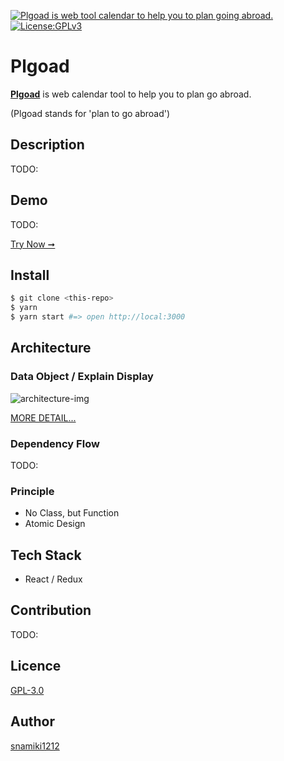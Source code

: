 <p>
  <a href="https://plgoad.snamiki1212.vercel.app">
	<img alt="Plgoad is web tool calendar to help you to plan going abroad." src="https://user-images.githubusercontent.com/26793088/107184750-0253f680-6996-11eb-8b5f-1f6960d741e8.png">
  </a>
  <a href="https://github.com/snamiki1212/plgoad/blob/master/LICENSE.md">
    <!-- <img src="https://img.shields.io/discord/457912077277855764?label=chat&logo=discord" alt="Chat"> -->
    <img src="https://img.shields.io/badge/License-GPLv3-blue.svg" alt="License:GPLv3">
    
  </a>
</p>

# Plgoad

<b><a href="https://plgoad.snamiki1212.vercel.app">Plgoad</a></b> is web calendar tool to help you to plan go abroad.

(Plgoad stands for 'plan to go abroad')

## Description

TODO:

## Demo

TODO:

[Try Now ➞](https://plgoad.snamiki1212.vercel.app)

## Install

```zsh
$ git clone <this-repo>
$ yarn
$ yarn start #=> open http://local:3000
```

## Architecture

### Data Object / Explain Display

![architecture-img](https://user-images.githubusercontent.com/26793088/106835692-a5320b00-664c-11eb-8fc6-6eba324c9f2c.jpg)

<a href="https://github.com/snamiki1212/plgoad/issues/11">MORE DETAIL...</a>

### Dependency Flow

TODO:

### Principle

- No Class, but Function
- Atomic Design

## Tech Stack

- React / Redux

## Contribution

TODO:

## Licence

[GPL-3.0](https://github.com/snamiki1212/plgoad/blob/master/LICENSE.md)

## Author

[snamiki1212](https://github.com/snamiki1212)
